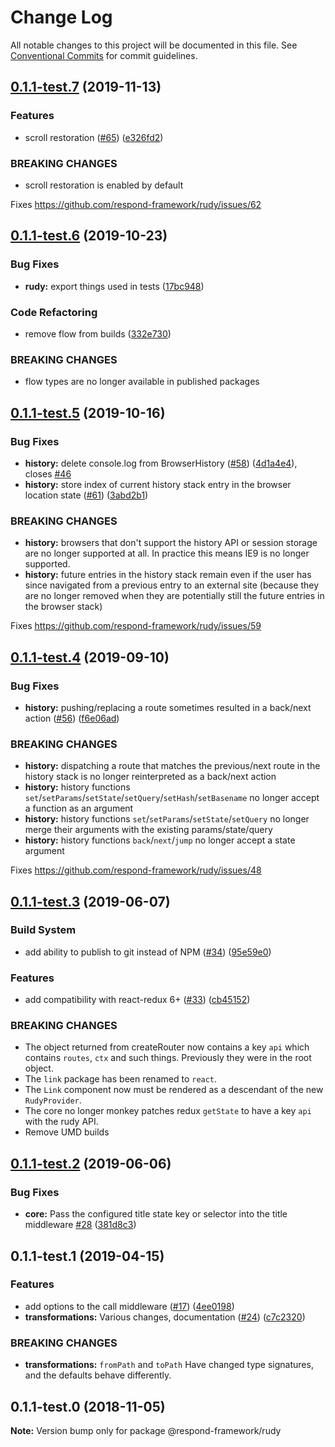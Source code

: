 # Change Log

All notable changes to this project will be documented in this file.
See [Conventional Commits](https://conventionalcommits.org) for commit guidelines.

## [0.1.1-test.7](https://github.com/respond-framework/rudy/tree/master/packages/rudy/compare/@respond-framework/rudy@0.1.1-test.6...@respond-framework/rudy@0.1.1-test.7) (2019-11-13)


### Features

* scroll restoration ([#65](https://github.com/respond-framework/rudy/tree/master/packages/rudy/issues/65)) ([e326fd2](https://github.com/respond-framework/rudy/tree/master/packages/rudy/commit/e326fd2))


### BREAKING CHANGES

* scroll restoration is enabled by default

Fixes https://github.com/respond-framework/rudy/issues/62





## [0.1.1-test.6](https://github.com/respond-framework/rudy/tree/master/packages/rudy/compare/@respond-framework/rudy@0.1.1-test.5...@respond-framework/rudy@0.1.1-test.6) (2019-10-23)


### Bug Fixes

* **rudy:** export things used in tests ([17bc948](https://github.com/respond-framework/rudy/tree/master/packages/rudy/commit/17bc948))


### Code Refactoring

* remove flow from builds ([332e730](https://github.com/respond-framework/rudy/tree/master/packages/rudy/commit/332e730))


### BREAKING CHANGES

* flow types are no longer available in published
packages





## [0.1.1-test.5](https://github.com/respond-framework/rudy/tree/master/packages/rudy/compare/@respond-framework/rudy@0.1.1-test.4...@respond-framework/rudy@0.1.1-test.5) (2019-10-16)


### Bug Fixes

* **history:** delete console.log from BrowserHistory ([#58](https://github.com/respond-framework/rudy/tree/master/packages/rudy/issues/58)) ([4d1a4e4](https://github.com/respond-framework/rudy/tree/master/packages/rudy/commit/4d1a4e4)), closes [#46](https://github.com/respond-framework/rudy/tree/master/packages/rudy/issues/46)
* **history:** store index of current history stack entry in the browser location state ([#61](https://github.com/respond-framework/rudy/tree/master/packages/rudy/issues/61)) ([3abd2b1](https://github.com/respond-framework/rudy/tree/master/packages/rudy/commit/3abd2b1))


### BREAKING CHANGES

* **history:** browsers that don't support the history API or session storage are no longer supported at all. In practice this means IE9 is no longer supported.
* **history:** future entries in the history stack remain even if the user has since navigated from a previous entry to an external site (because they are no longer removed when they are potentially still the future entries in the browser stack)

Fixes https://github.com/respond-framework/rudy/issues/59





## [0.1.1-test.4](https://github.com/respond-framework/rudy/tree/master/packages/rudy/compare/@respond-framework/rudy@0.1.1-test.3...@respond-framework/rudy@0.1.1-test.4) (2019-09-10)


### Bug Fixes

* **history:** pushing/replacing a route sometimes resulted in a back/next action ([#56](https://github.com/respond-framework/rudy/tree/master/packages/rudy/issues/56)) ([f6e06ad](https://github.com/respond-framework/rudy/tree/master/packages/rudy/commit/f6e06ad))


### BREAKING CHANGES

* **history:** dispatching a route that matches the previous/next route in the history stack is no longer reinterpreted as a back/next action
* **history:** history functions `set`/`setParams`/`setState`/`setQuery`/`setHash`/`setBasename` no longer accept a function as an argument
* **history:** history functions `set`/`setParams`/`setState`/`setQuery` no longer merge their arguments with the existing params/state/query
* **history:** history functions `back`/`next`/`jump` no longer accept a state argument

Fixes https://github.com/respond-framework/rudy/issues/48





## [0.1.1-test.3](https://github.com/respond-framework/rudy/tree/master/packages/rudy/compare/@respond-framework/rudy@0.1.1-test.2...@respond-framework/rudy@0.1.1-test.3) (2019-06-07)


### Build System

* add ability to publish to git instead of NPM ([#34](https://github.com/respond-framework/rudy/tree/master/packages/rudy/issues/34)) ([95e59e0](https://github.com/respond-framework/rudy/tree/master/packages/rudy/commit/95e59e0))


### Features

* add compatibility with react-redux 6+ ([#33](https://github.com/respond-framework/rudy/tree/master/packages/rudy/issues/33)) ([cb45152](https://github.com/respond-framework/rudy/tree/master/packages/rudy/commit/cb45152))


### BREAKING CHANGES

* The object returned from createRouter now contains a key `api` which contains `routes`, `ctx` and such things. Previously they were in the root object.
* The `link` package has been renamed to `react`.
* The `Link` component now must be rendered as a descendant of the new `RudyProvider`.
* The core no longer monkey patches redux `getState` to have a key `api` with the rudy API.
* Remove UMD builds





## [0.1.1-test.2](https://github.com/respond-framework/rudy/tree/master/packages/rudy/compare/@respond-framework/rudy@0.1.1-test.1...@respond-framework/rudy@0.1.1-test.2) (2019-06-06)


### Bug Fixes

* **core:** Pass the configured title state key or selector into the title middleware [#28](https://github.com/respond-framework/rudy/tree/master/packages/rudy/issues/28) ([381d8c3](https://github.com/respond-framework/rudy/tree/master/packages/rudy/commit/381d8c3))





## 0.1.1-test.1 (2019-04-15)


### Features

* add options to the call middleware ([#17](https://github.com/respond-framework/rudy/tree/master/packages/rudy/issues/17)) ([4ee0198](https://github.com/respond-framework/rudy/tree/master/packages/rudy/commit/4ee0198))
* **transformations:** Various changes, documentation ([#24](https://github.com/respond-framework/rudy/tree/master/packages/rudy/issues/24)) ([c7c2320](https://github.com/respond-framework/rudy/tree/master/packages/rudy/commit/c7c2320))


### BREAKING CHANGES

* **transformations:** `fromPath` and `toPath` Have changed type signatures, and the defaults behave differently.





## 0.1.1-test.0 (2018-11-05)

**Note:** Version bump only for package @respond-framework/rudy

